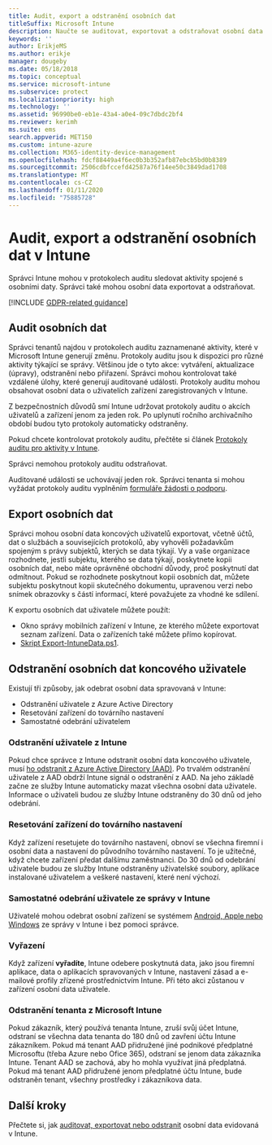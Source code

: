 ```yaml
---
title: Audit, export a odstranění osobních dat
titleSuffix: Microsoft Intune
description: Naučte se auditovat, exportovat a odstraňovat osobní data.
keywords: ''
author: ErikjeMS
ms.author: erikje
manager: dougeby
ms.date: 05/18/2018
ms.topic: conceptual
ms.service: microsoft-intune
ms.subservice: protect
ms.localizationpriority: high
ms.technology: ''
ms.assetid: 96990be0-eb1e-43a4-a0e4-09c7dbdc2bf4
ms.reviewer: kerimh
ms.suite: ems
search.appverid: MET150
ms.custom: intune-azure
ms.collection: M365-identity-device-management
ms.openlocfilehash: fdcf88449a4f6ec0b3b352afb87ebcb5bd0b8389
ms.sourcegitcommit: 2506cdbfccefd42587a76f14ee50c3849dad1708
ms.translationtype: MT
ms.contentlocale: cs-CZ
ms.lasthandoff: 01/11/2020
ms.locfileid: "75885728"
---
```

# <a name="audit-export-or-delete-personal-data-in-intune"></a>Audit, export a odstranění osobních dat v Intune

Správci Intune mohou v protokolech auditu sledovat aktivity spojené s osobními daty. Správci také mohou osobní data exportovat a odstraňovat.

[!INCLUDE [GDPR-related guidance](../includes/gdpr-intro-sentence.md)]

## <a name="audit-personal-data"></a>Audit osobních dat

Správci tenantů najdou v protokolech auditu zaznamenané aktivity, které v Microsoft Intune generují změnu. Protokoly auditu jsou k dispozici pro různé aktivity týkající se správy. Většinou jde o tyto akce: vytváření, aktualizace (úpravy), odstranění nebo přiřazení. Správci mohou kontrolovat také vzdálené úlohy, které generují auditované události. Protokoly auditu mohou obsahovat osobní data o uživatelích zařízení zaregistrovaných v Intune.  

Z bezpečnostních důvodů smí Intune udržovat protokoly auditu o akcích uživatelů a zařízení jenom za jeden rok. Po uplynutí ročního archivačního období budou tyto protokoly automaticky odstraněny.

Pokud chcete kontrolovat protokoly auditu, přečtěte si článek [Protokoly auditu pro aktivity v Intune](../fundamentals/monitor-audit-logs.md). 

Správci nemohou protokoly auditu odstraňovat.

Auditované události se uchovávají jeden rok. Správci tenanta si mohou vyžádat protokoly auditu vyplněním [formuláře žádosti o podporu](https://privacy.microsoft.com/en-US/privacy-questions?).

## <a name="export-personal-data"></a>Export osobních dat

Správci mohou osobní data koncových uživatelů exportovat, včetně účtů, dat o službách a souvisejících protokolů, aby vyhověli požadavkům spojeným s právy subjektů, kterých se data týkají. Vy a vaše organizace rozhodnete, jestli subjektu, kterého se data týkají, poskytnete kopii osobních dat, nebo máte oprávněné obchodní důvody, proč poskytnutí dat odmítnout. Pokud se rozhodnete poskytnout kopii osobních dat, můžete subjektu poskytnout kopii skutečného dokumentu, upravenou verzi nebo snímek obrazovky s částí informací, které považujete za vhodné ke sdílení.

K exportu osobních dat uživatele můžete použít: 
- Okno správy mobilních zařízení v Intune, ze kterého můžete exportovat seznam zařízení. Data o zařízeních také můžete přímo kopírovat.
- [Skript Export-IntuneData.ps1](https://aka.ms/intunedataexport).

## <a name="delete-end-user-personal-data"></a>Odstranění osobních dat koncového uživatele

Existují tři způsoby, jak odebrat osobní data spravovaná v Intune:
- Odstranění uživatele z Azure Active Directory
- Resetování zařízení do továrního nastavení
- Samostatné odebrání uživatelem

### <a name="delete-a-user-from-intune"></a>Odstranění uživatele z Intune

Pokud chce správce z Intune odstranit osobní data koncového uživatele, musí [ho odstranit z Azure Active Directory (AAD)](https://docs.microsoft.com/azure/active-directory/fundamentals/add-users-azure-active-directory#delete-a-user). Po trvalém odstranění uživatele z AAD obdrží Intune signál o odstranění z AAD. Na jeho základě začne ze služby Intune automaticky mazat všechna osobní data uživatele. Informace o uživateli budou ze služby Intune odstraněny do 30 dnů od jeho odebrání.

### <a name="reset-device-to-factory-settings"></a>Resetování zařízení do továrního nastavení
Když zařízení resetujete do továrního nastavení, obnoví se všechna firemní i osobní data a nastavení do původního továrního nastavení. To je užitečné, když chcete zařízení předat dalšímu zaměstnanci. Do 30 dnů od odebrání uživatele budou ze služby Intune odstraněny uživatelské soubory, aplikace instalované uživatelem a veškeré nastavení, které není výchozí.

### <a name="user-self-removal-from-intune-management"></a>Samostatné odebrání uživatele ze správy v Intune
Uživatelé mohou odebrat osobní zařízení se systémem [Android, Apple nebo Windows](https://docs.microsoft.com/intune-user-help/unenroll-your-device-from-intune-android) ze správy v Intune i bez pomoci správce.   

### <a name="retire"></a>Vyřazení
Když zařízení **vyřadíte**, Intune odebere poskytnutá data, jako jsou firemní aplikace, data o aplikacích spravovaných v Intune, nastavení zásad a e-mailové profily zřízené prostřednictvím Intune. Při této akci zůstanou v zařízení osobní data uživatele.

### <a name="delete-a-tenant-from-microsoft-intune"></a>Odstranění tenanta z Microsoft Intune

Pokud zákazník, který používá tenanta Intune, zruší svůj účet Intune, odstraní se všechna data tenanta do 180 dnů od zavření účtu Intune zákazníkem. Pokud má tenant AAD přidružené jiné podnikové předplatné Microsoftu (třeba Azure nebo Ofice 365), odstraní se jenom data zákazníka Intune. Tenant AAD se zachová, aby ho mohla využívat jiná předplatná. Pokud má tenant AAD přidružené jenom předplatné účtu Intune, bude odstraněn tenant, všechny prostředky i zákazníkova data.

## <a name="next-steps"></a>Další kroky

Přečtete si, jak [auditovat, exportovat nebo odstranit](privacy-data-audit-export-delete.md) osobní data evidovaná v Intune.
